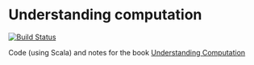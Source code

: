 # Understanding computation

[![Build Status](https://travis-ci.org/miguel-vila/understanding-computation.svg?branch=master)](https://travis-ci.org/miguel-vila/understanding-computation)

Code (using Scala) and notes for the book [Understanding Computation](http://computationbook.com/)